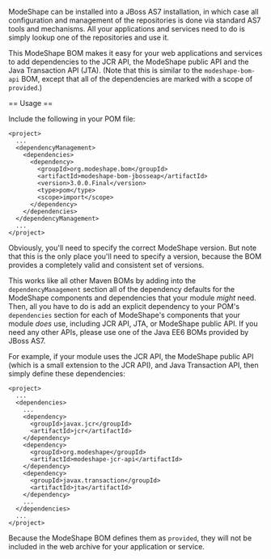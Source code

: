 ModeShape can be installed into a JBoss AS7 installation, in which case all configuration and management of the repositories is done via standard AS7 tools and mechanisms. All your applications and services need to do is simply lookup one of the repositories and use it.

This ModeShape BOM makes it easy for your web applications and services to add dependencies to the JCR API, the ModeShape public API and the Java Transaction API (JTA). (Note that this is similar to the `modeshape-bom-api` BOM, except that all of the dependencies are marked with a scope of `provided`.)

== Usage ==

Include the following in your POM file:

    <project>
      ...
      <dependencyManagement>    
        <dependencies>
          <dependency>
            <groupId>org.modeshape.bom</groupId>
            <artifactId>modeshape-bom-jbosseap</artifactId>
            <version>3.0.0.Final</version>
            <type>pom</type>
            <scope>import</scope>
          </dependency>
        </dependencies>
      </dependencyManagement>
      ...
    </project>

Obviously, you'll need to specify the correct ModeShape version. But note that this is the only place you'll need to specify a version, because the BOM provides a completely valid and consistent set of versions.

This works like all other Maven BOMs by adding into the `dependencyManagement` section all of the dependency defaults for the ModeShape components and dependencies that your module _might_ need. Then, all you have to do is add an explicit dependency to your POM's `dependencies` section for each of ModeShape's components that your module _does_ use, including JCR API, JTA, or ModeShape public API. If you need any other APIs, please use one of the Java EE6 BOMs provided by JBoss AS7.

For example, if your module uses the JCR API, the ModeShape public API (which is a small extension to the JCR API), and Java Transaction API, then simply define these dependencies:

    <project>
      ...
      <dependencies>
        ...
        <dependency>
          <groupId>javax.jcr</groupId>
          <artifactId>jcr</artifactId>
        </dependency>
        <dependency>
          <groupId>org.modeshape</groupId>
          <artifactId>modeshape-jcr-api</artifactId>
        </dependency>
        <dependency>
          <groupId>javax.transaction</groupId>
          <artifactId>jta</artifactId>
        </dependency>
        ...
      </dependencies>
      ...
    </project>

Because the ModeShape BOM defines them as `provided`, they will not be included in the web archive for your application or service.

